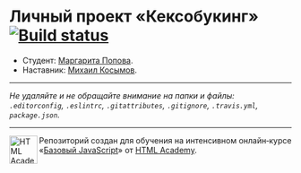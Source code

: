 # Личный проект «Кексобукинг» [![Build status][travis-image]][travis-url]

* Студент: [Маргарита  Попова](https://up.htmlacademy.ru/javascript/10/user/230166).
* Наставник: [Михаил Косымов](https://htmlacademy.ru/profile/grraoo).

---

_Не удаляйте и не обращайте внимание на папки и файлы:_<br>
_`.editorconfig`, `.eslintrc`, `.gitattributes`, `.gitignore`, `.travis.yml`, `package.json`._

---

<a href="https://htmlacademy.ru/intensive/javascript"><img align="left" width="50" height="50" title="HTML Academy" src="https://up.htmlacademy.ru/static/img/intensive/javascript/logo-for-github.svg"></a>

Репозиторий создан для обучения на интенсивном онлайн‑курсе «[Базовый JavaScript](https://htmlacademy.ru/intensive/javascript)» от [HTML Academy](https://htmlacademy.ru).

[travis-image]: https://travis-ci.org/htmlacademy-javascript/230166-keksobooking.svg?branch=master
[travis-url]: https://travis-ci.org/htmlacademy-javascript/230166-keksobooking
